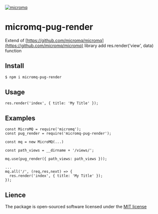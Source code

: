 [![micromq](https://img.shields.io/npm/v/micromq-pug-render.svg?style=flat-square)](https://www.npmjs.com/package/micromq-pug-render/)

# micromq-pug-render

Extend of [https://github.com/micromq/micromq](https://github.com/micromq/micromq) library add res.render('view', data) function

## Install

```sh
$ npm i micromq-pug-render
```

## Usage
```
res.render('index', { title: 'My Title' });
```

## Examples

```
const MicroMQ = require('micromq');
const pug_render = require('micromq-pug-render');

const mq = new MicroMQ(...)

const path_views = __dirname + '/views/';

mq.use(pug_render({ path_views: path_views }));

...
mq.all('/', (req,res,next) => {
  res.render('index', { title: 'My Title' });
});

```

## Lience

The package is open-sourced software licensed under the [MIT license](https://opensource.org/licenses/MIT)

